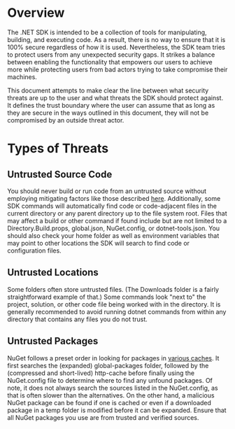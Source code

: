 # Overview
The .NET SDK is intended to be a collection of tools for manipulating, building, and executing code. As a result, there is no way to ensure that it is 100% secure regardless of how it is used. Nevertheless, the SDK team tries to protect users from any unexpected security gaps. It strikes a balance between enabling the functionality that empowers our users to achieve more while protecting users from bad actors trying to take compromise their machines.

This document attempts to make clear the line between what security threats are up to the user and what threats the SDK should protect against. It defines the trust boundary where the user can assume that as long as they are secure in the ways outlined in this document, they will not be compromised by an outside threat actor.

# Types of Threats

## Untrusted Source Code
You should never build or run code from an untrusted source without employing mitigating factors like those described [here](https://github.com/dotnet/sdk/blob/main/documentation/general/ExecutingCustomerCode.md). Additionally, some SDK commands will automatically find code or code-adjacent files in the current directory or any parent directory up to the file system root. Files that may affect a build or other command if found include but are not limited to a Directory.Build.props, global.json, NuGet.config, or dotnet-tools.json. You should also check your home folder as well as environment variables that may point to other locations the SDK will search to find code or configuration files.

## Untrusted Locations
Some folders often store untrusted files. (The Downloads folder is a fairly straightforward example of that.) Some commands look "next to" the project, solution, or other code file being worked with in the directory. It is generally recommended to avoid running dotnet commands from within any directory that contains any files you do not trust.

## Untrusted Packages
NuGet follows a preset order in looking for packages in [various caches](https://learn.microsoft.com/nuget/consume-packages/managing-the-global-packages-and-cache-folders). It first searches the (expanded) global-packages folder, followed by the (compressed and short-lived) http-cache before finally using the NuGet.config file to determine where to find any unfound packages. Of note, it does not always search the sources listed in the NuGet.config, as that is often slower than the alternatives. On the other hand, a malicious NuGet package can be found if one is cached or even if a downloaded package in a temp folder is modified before it can be expanded. Ensure that all NuGet packages you use are from trusted and verified sources.
